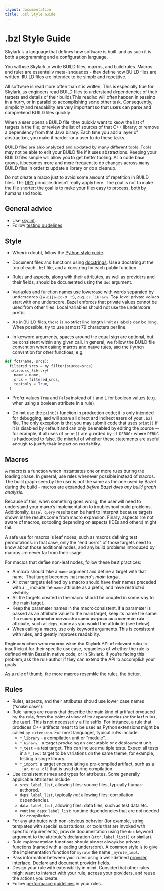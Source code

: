 ```yaml
---
layout: documentation
title: .bzl Style Guide
---
```


# .bzl Style Guide


Skylark is a language that defines how software is built, and as such it is both
a programming and a configuration language.

You will use Skylark to write BUILD files, macros, and build rules. Macros and
rules are essentially meta-languages - they define how BUILD files are written.
BUILD files are intended to be simple and repetitive.

All software is read more often than it is written. This is especially true for
Skylark, as engineers read BUILD files to understand dependencies of their
targets and details of their builds.This reading will often happen in passing,
in a hurry, or in parallel to accomplishing some other task. Consequently,
simplicity and readability are very important so that users can parse and
comprehend BUILD files quickly.

When a user opens a BUILD file, they quickly want to know the list of targets in
the file; or review the list of sources of that C++ library; or remove a
dependency from that Java binary. Each time you add a layer of abstraction, you
make it harder for a user to do these tasks.

BUILD files are also analyzed and updated by many different tools. Tools may not
be able to edit your BUILD file if it uses abstractions. Keeping your BUILD
files simple will allow you to get better tooling. As a code base grows, it
becomes more and more frequent to do changes across many BUILD files in order to
update a library or do a cleanup.

Do not create a macro just to avoid some amount of repetition in BUILD files.
The [DRY](https://en.wikipedia.org/wiki/Don%27t_repeat_yourself) principle
doesn’t really apply here. The goal is not to make the file shorter; the goal is
to make your files easy to process, both by humans and tools.

## General advice

*   Use [skylint](skylint.md).
*   Follow [testing guidelines](testing.md).

## Style


*   When in doubt, follow the [Python style
    guide](https://www.python.org/dev/peps/pep-0008/).

*   Document files and functions using [docstrings](skylint.md#docstrings). Use
    a docstring at the top of each `.bzl` file, and a docstring for each public
    function.

*   Rules and aspects, along with their attributes, as well as providers and
    their fields, should be documented using the `doc` argument.

*   Variables and function names use lowercase with words separated by
    underscores (`[a-z][a-z0-9_]*`), e.g. `cc_library`. Top-level private values
    start with one underscore. Bazel enforces that private values cannot be used
    from other files. Local variables should not use the underscore prefix.

*   As in BUILD files, there is no strict line length limit as labels can be
    long. When possible, try to use at most 79 characters per line.

*   In keyword arguments, spaces around the equal sign are optional, but be
    consistent within any given call. In general, we follow the BUILD file
    convention when calling macros and native rules, and the Python convention
    for other functions, e.g.

```python
def fct(name, srcs):
  filtered_srcs = my_filter(source=srcs)
  native.cc_library(
    name = name,
    srcs = filtered_srcs,
    testonly = True,
  )
```

*   Prefer values `True` and `False` instead of `0` and `1` for boolean values
    (e.g. when using a boolean attribute in a rule).

*   Do not use the `print()` function in production code; it is only intended
    for debugging, and will spam all direct and indirect users of your `.bzl`
    file. The only exception is that you may submit code that uses `print()` if
    it is disabled by default and can only be enabled by editing the source --
    for example, if all uses of `print()` are guarded by `if DEBUG:` where
    `DEBUG` is hardcoded to false. Be mindful of whether these statements are
    useful enough to justify their impact on readability.


## Macros

A macro is a function which instantiates one or more rules during the loading
phase. In general, use rules whenever possible instead of macros. The build
graph seen by the user is not the same as the one used by Bazel during the
build - macros are expanded _before Bazel does any build graph analysis._

Because of this, when something goes wrong, the user will need to understand
your macro’s implementation to troubleshoot build problems. Additionally, `bazel
query` results can be hard to interpret because targets shown in the results
come from macro expansion. Finally, aspects are not aware of macros, so tooling
depending on aspects (IDEs and others) might fail.

A safe use for macros is leaf nodes, such as macros defining test permutations:
in that case, only the "end users" of those targets need to know about those
additional nodes, and any build problems introduced by macros are never far from
their usage.

For macros that define non-leaf nodes, follow these best practices:

*   A macro should take a `name` argument and define a target with that name.
    That target becomes that macro's _main target_.
*   All other targets defined by a macro should have their names preceded with a
    `_`, include the `name` attribute as a prefix, and have restricted
    visibility.
*   All the targets created in the macro should be coupled in some way to the
    main target.
*   Keep the parameter names in the macro consistent. If a parameter is passed
    as an attribute value to the main target, keep its name the same. If a macro
    parameter serves the same purpose as a common rule attribute, such as
    `deps`, name as you would the attribute (see below).
*   When calling a macro, use only keyword arguments. This is consistent with
    rules, and greatly improves readability.

Engineers often write macros when the Skylark API of relevant rules is
insufficient for their specific use case, regardless of whether the rule is
defined within Bazel in native code, or in Skylark. If you’re facing this
problem, ask the rule author if they can extend the API to accomplish your
goals.

As a rule of thumb, the more macros resemble the rules, the better.

## Rules

*   Rules, aspects, and their attributes should use lower_case names (“snake
    case”).
*   Rule names are nouns that describe the main kind of artifact produced by the
    rule, from the point of view of its dependencies (or for leaf rules, the
    user). This is not necessarily a file suffix. For instance, a rule that
    produces C++ artifacts meant to be used as Python extensions might be called
    `py_extension`. For most languages, typical rules include:
    *   `*_library` - a compilation unit or "module".
    *   `*_binary` - a target producing an executable or a deployment unit.
    *   `*_test` - a test target. This can include multiple tests. Expect all
        tests in a `*_test` target to be variations on the same theme, for
        example, testing a single library.
    *   `*_import`: a target encapsulating a pre-compiled artifact, such as a
        `.jar`, or a `.dll` that is used during compilation.
*   Use consistent names and types for attributes. Some generally applicable
    attributes include:
    *   `srcs`: `label_list`, allowing files: source files, typically
        human-authored.
    *   `deps`: `label_list`, typically _not_ allowing files: compilation
        dependencies.
    *   `data`: `label_list`, allowing files: data files, such as test data etc.
    *   `runtime_deps`: `label_list`: runtime dependencies that are not needed
        for compilation.
*   For any attributes with non-obvious behavior (for example, string templates
    with special substitutions, or tools that are invoked with specific
    requirements), provide documentation using the `doc` keyword argument to the
    attribute's declaration (`attr.label_list()` or similar).
*   Rule implementation functions should almost always be private functions
    (named with a leading underscore). A common style is to give the
    implementation function for `myrule` the name `_myrule_impl`.
*   Pass information between your rules using a well-defined
    [provider](rules.md#providers) interface. Declare and document provider
    fields.
*   Design your rule with extensibility in mind. Consider that other rules might
    want to interact with your rule, access your providers, and reuse the
    actions you create.
*   Follow [performance guidelines](performance.md) in your rules.

